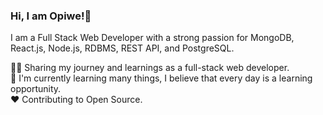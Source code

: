 <!-- Level 1: Simple bio and stats -->

### Hi, I am Opiwe!👋

I am a Full Stack Web Developer with a strong passion for MongoDB, React.js, Node.js, RDBMS, REST API, and PostgreSQL.

👨‍💻 Sharing my journey and learnings as a full-stack web developer.<br/>
🌱 I'm currently learning many things, I believe that every day is a learning opportunity.<br/>
❤️ Contributing to Open Source.<br/>

<!-- GitHub Stats -->
